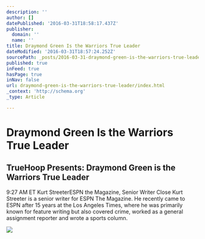 ```yaml
---
description: ''
author: []
datePublished: '2016-03-31T18:58:17.437Z'
publisher:
  domain: ''
  name: ''
title: Draymond Green Is the Warriors True Leader
dateModified: '2016-03-31T18:57:24.252Z'
sourcePath: _posts/2016-03-31-draymond-green-is-the-warriors-true-leader.md
published: true
inFeed: true
hasPage: true
inNav: false
url: draymond-green-is-the-warriors-true-leader/index.html
_context: 'http://schema.org'
_type: Article

---
```

# Draymond Green Is the Warriors True Leader

<article style=""><h1>TrueHoop Presents: Draymond Green is the Warriors True Leader</h1><p>9:27 AM ET Kurt StreeterESPN the Magazine, Senior Writer Close Kurt Streeter is a senior writer for ESPN The Magazine. He recently came to ESPN after 15 years at the Los Angeles Times, where he was primarily known for feature writing but also covered crime, worked as a general assignment reporter and wrote a sports column.</p><img src="http://a3.espncdn.com/combiner/i?img=%2Fphoto%2F2016%2F0322%2Fr66033_1296x729_16%2D9.jpg" /></article>